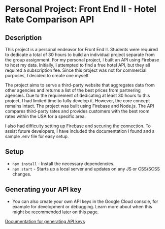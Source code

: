 # Personal Project: Front End II - Hotel Rate Comparison API

## Description
This project is a personal endeavor for Front End II. Students were required to dedicate a total of 30 hours to build an individual project separate from the group assignment. For my personal project, I built an API using Firebase to host my data. Initially, I attempted to find a free hotel API, but they all required a subscription fee. Since this project was not for commercial purposes, I decided to create one myself.

The project aims to serve a third-party website that aggregates data from other agencies and returns a list of the best prices from partnering agencies. Due to the requirement of dedicating at least 30 hours to this project, I had limited time to fully develop it. However, the core concept remains intact. The project was built using Firebase and Node.js. The API compares third-party rates and provides customers with the best room rates within the USA for a specific area.

I also had difficulty setting up Firebase and securing the connection. To assist future developers, I have included the documentation I found and a sample .env file for easy setup.

## Setup

- `npm install` - Install the necessary dependencies.
- `npm start` - Starts up a local server and updates on any JS or CSS/SCSS changes.

## Generating your API key
- You can also create your own API keys in the Google Cloud console, for example for development or debugging. Learn more about when this might be recommended later on this page.

[Documentation for generating API keys](https://firebase.google.com/docs/projects/api-keys?hl=en&authuser=0&_gl=1*1947b0*_ga*NTMxMDM0ODMwLjE3MTg3MjEzNTE.*_ga_CW55HF8NVT*MTcyMDExMjY1Mi42LjEuMTcyMDExNDYzMi43LjAuMA..)
